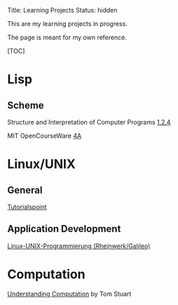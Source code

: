 Title: Learning Projects
Status: hidden

This are my learning projects in progress.

The page is meant for my own reference.


[TOC]

# Lisp

## Scheme

Structure and Interpretation of Computer Programs [1.2.4](https://mitpress.mit.edu/sicp/full-text/book/book-Z-H-11.html#%_sec_1.2.4)

MIT OpenCourseWare [4A](http://ocw.mit.edu/courses/electrical-engineering-and-computer-science/6-001-structure-and-interpretation-of-computer-programs-spring-2005/video-lectures/4a-pattern-matching-and-rule-based-substitution/)


# Linux/UNIX

## General

[Tutorialspoint](http://www.tutorialspoint.com/unix/)

## Application Development

[Linux-UNIX-Programmierung (Rheinwerk/Galileo)](http://openbook.rheinwerk-verlag.de/linux_unix_programmierung/Kap02-002.htm#t2t310)


# Computation

[Understanding Computation](https://github.com/LukasWoodtli/UnderstandingComputation) by Tom Stuart

